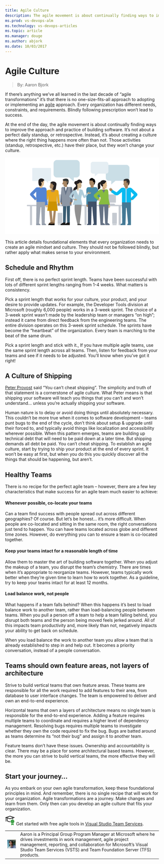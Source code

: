 ```yaml
---
title: Agile Culture
description: The agile movement is about continually finding ways to improve the approach and practice of building software.
ms.prod: vs-devops-alm
ms.technology: vs-devops-articles
ms.topic: article
ms.manager: douge
ms.author: abjork
ms.date: 10/03/2017
---
```


# Agile Culture
> By: Aaron Bjork

If there’s anything we’ve all learned in the last decade of “agile
transformations” it’s that there is no one-size-fits-all approach to
adopting or implementing an
[agile](what-is-agile.md) approach. Every organization has different needs, constraints, and requirements.
Blindly following prescription won’t lead to success.

At the end of the day, the agile movement is about continually finding
ways to improve the approach and practice of building software. It’s not
about a perfect daily standup, or retrospective. Instead, it’s about
creating a culture where the right thing happens more often than not.
Those activities (standup, retrospective, etc.) have their place, but
they won’t change your culture.

![agile culture](../_img/agile-culture.png)

This article details foundational elements that every organization needs
to create an agile mindset and culture. They should not be followed
blindly, but rather apply what makes sense to your environment.

## Schedule and Rhythm

First off, there is no perfect sprint length. Teams have been successful
with lots of different sprint lengths ranging from 1-4 weeks. What
matters is consistency.

Pick a sprint length that works for your culture, your product, and your
desire to provide updates. For example, the Developer Tools division at
Microsoft (roughly 6,000 people) works in a 3-week sprint. The choice of
a 3-week sprint wasn’t made by the leadership team or managers “on
high”; instead it came from direct feedback from the engineering
teams. The entire division operates on this 3-week sprint schedule. The
sprints have become the “heartbeat” of the organization. Every team is
marching to the beat of the same drum.

Pick a sprint length and stick with it., If you have multiple agile
teams, use the same sprint length across all teams. Then, listen for
feedback from your teams and see if it needs to be adjusted. You’ll know
when you’ve got it right\!

## A Culture of Shipping

[Peter Provost](https://twitter.com/pprovost) said “You can’t cheat
shipping”. The simplicity and truth of that statement is a cornerstone
of agile culture. What Peter means is that shipping your software will
teach you things that you can’t and won’t understand… unless you’re
actually shipping your software.

Human nature is to delay or avoid doing things until absolutely
necessary. This couldn’t be more true when it comes to software
development – teams punt bugs to the end of the cycle, don’t think about
setup & upgrade until their forced to, and typically avoid things like
localization and accessibility wherever possible. When this pattern
emerges, teams are building up technical debt that will need to be paid
down at a later time. But shipping demands all debt be paid. You can’t
cheat shipping. To establish an agile culture, start by trying to ship
your product at the end of every sprint. It won’t be easy at first, but
when you do this you quickly discover all the things that should be
happening, but aren’t.

## Healthy Teams

There is no recipe for the perfect agile team – however, there are a few
key characteristics that make success for an agile team much easier to
achieve:

#### Whenever possible, co-locate your teams
Can a team find success with people spread out across different
geographies? Of course. But let’s be honest… it’s more difficult. When
people are co-located and sitting in the same room, the right
conversations just tend to happen. You can have teams located across
globe and different time zones. However, do everything you can to ensure
a team is co-located together.

#### Keep your teams intact for a reasonable length of time
Allow them to master the art of building software together. When you
adjust the makeup of a team, you disrupt the team’s chemistry. There are
times when it’s appropriate to reorganize teams. However, teams
typically work better when they’re given time to learn how to work
together. As a guideline, try to keep your teams intact for at least 12
months.

#### Load balance work, not people
What happens if a team falls behind? When this happens it’s best to load
balance work to another team, rather than load-balancing people between
teams. When you pull a person off a team to help a team falling behind,
you disrupt both teams and the person being moved feels jerked around.
All of this impacts team productivity and, more likely than not,
negatively impacts your ability to get back on schedule.

When you load balance the work to another team you allow a team that is
already established to step in and help out. It becomes a priority
conversation, instead of a people conversation.

## Teams should own feature areas, not layers of architecture
Strive to build vertical teams that own feature areas. These teams are
responsible for all the work required to add features to their area,
from database to user interface changes. The team is empowered to
deliver and own an end-to-end experience.

Horizontal teams that own a layers of architecture means no single team
is responsible for the end-to-end experience. Adding a feature requires
multiple teams to coordinate and requires a higher level of dependency
management. Resolving bugs requires multiple teams to investigate
whether they own the code required to fix the bug. Bugs are batted
around as teams determine its “not their bug” and assign it to another
team.

Feature teams don’t have these issues. Ownership and accountability is
clear. There may be a place for some architectural based teams. However,
the more you can strive to build vertical teams, the more effective they
will be.

## Start your journey…
As you embark on your own agile transformation, keep these foundational
principles in mind. And remember, there is no single recipe that will
work for your organization. Agile transformations are a journey. Make
changes and learn from them. Only then can you develop an agile culture
that fits your organization.

![get started for free](../_img/AgileGetStartedForFree_32x.png) Get started with free agile tools in [Visual Studio Team Services](https://www.visualstudio.com/team-services/agile-tools).

|             |                           |
|-------------|---------------------------|
|![Aaron Bjork](../_img/Aaron-Bjork_avatar_1472225238-130x130.jpg)|Aaron is a Principal Group Program Manager at Microsoft where he drives investments in work management, agile project management, reporting, and collaboration for Microsoft’s Visual Studio Team Services (VSTS) and Team Foundation Server (TFS) products. |